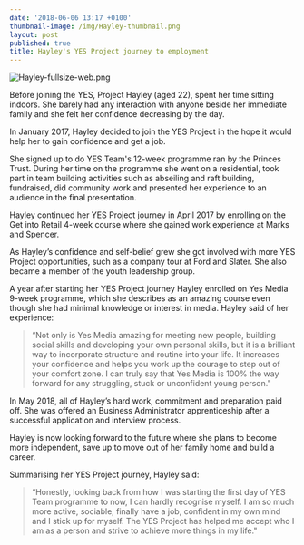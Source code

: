 ```yaml
---
date: '2018-06-06 13:17 +0100'
thumbnail-image: /img/Hayley-thumbnail.png
layout: post
published: true
title: Hayley's YES Project journey to employment
---
```


![Hayley-fullsize-web.png]({{site.baseurl}}/img/Hayley-fullsize-web.png)

Before joining the YES, Project Hayley (aged 22), spent her time sitting indoors. She barely had any interaction with anyone beside her immediate family and she felt her confidence decreasing by the day.

In January 2017, Hayley decided to join the YES Project in the hope it would help her to gain confidence and get a job.  

She signed up to do YES Team's 12-week programme ran by the Princes Trust.  During her time on the programme she went on a residential, took part in team building activities such as abseiling and raft building, fundraised, did community work and presented her experience to an audience in the final presentation.

Hayley continued her YES Project journey in April 2017 by enrolling on the Get into Retail 4-week course where she gained work experience at Marks and Spencer.

As Hayley’s confidence and self-belief grew she got involved with more YES Project opportunities, such as a company tour at Ford and Slater. She also became a member of the youth leadership group.

A year after starting her YES Project journey Hayley enrolled on Yes Media 9-week programme, which she describes as an amazing course even though she had minimal knowledge or interest in media. Hayley said of her experience:

> “Not only is Yes Media amazing for meeting new people, building social skills and developing your own personal skills, but it is a brilliant way to incorporate structure and routine into your life. It increases your confidence and helps you work up the courage to step out of your comfort zone. I can truly say that Yes Media is 100% the way forward for any struggling, stuck or unconfident young person."

In May 2018, all of Hayley’s hard work, commitment and preparation paid off. She was offered an Business Administrator apprenticeship after a successful application and interview process.

Hayley is now looking forward to the future where she plans to become more independent, save up to move out of her family home and build a career.

Summarising her YES Project journey, Hayley said: 

> “Honestly, looking back from how I was starting the first day of YES Team programme to now, I can hardly recognise myself. I am so much more active, sociable, finally have a job, confident in my own mind and I stick up for myself. The YES Project has helped me accept who I am as a person and strive to achieve more things in my life."
